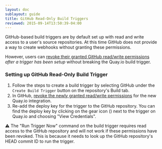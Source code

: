 ```yaml
---
layout: doc
sublayout: guide
title: GitHub Read-Only Build Triggers
reviewed: 2015-09-14T13:50:39-04:00
---
```


GitHub-based build triggers are by default set up with read and write access to a user's source repositories. At this time GitHub does not provide a way to create webhooks without granting these permissions.

However, users can [revoke their granted GitHub read/write permissions](https://help.github.com/articles/keeping-your-ssh-keys-and-application-access-tokens-safe/) _after a trigger has been setup_ without breaking the Quay.io build trigger.

### Setting up GitHub Read-Only Build Trigger

1. Follow the steps to create a build trigger by selecting GitHub under the `Create Build Trigger` button on the repository's Build tab.
2. In GitHub, [revoke the newly granted read/write permissions](https://help.github.com/articles/keeping-your-ssh-keys-and-application-access-tokens-safe/) for the new Quay.io integration.
3. Re-add the deploy key for the trigger to the GitHub repository. You can find the deploy key by clicking on the gear icon (<i class="fa fa-gear"></i>) next to the trigger on Quay.io and choosing "View Credentials".

:warning: The "Run Trigger Now" command on the build trigger requires read access to the GitHub repository and will not work if these permissions have been revoked. This is because it needs to look up the GitHub repository's HEAD commit ID to run the trigger.
